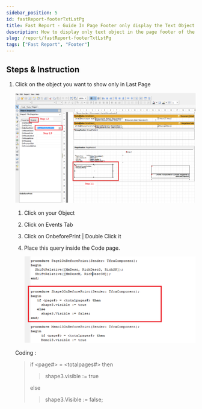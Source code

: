 ```yaml
---
sidebar_position: 5
id: fastReport-footerTxtLstPg
title: Fast Report - Guide In Page Footer only display the Text Object in Last Page
description: How to display only text object in the page footer of the last page
slug: /report/fastReport-footerTxtLstPg
tags: ["Fast Report", "Footer"]
---
```


## Steps & Instruction

1. Click on the object you want to show only in Last Page

   ![1](../../static/img/report/fastReport-footerTxtLstPg/1.png)

   1. Click on your Object
   2. Click on Events Tab
   3. Click on OnbeforePrint | Double Click it
   4. Place this query inside the Code page.

      ![2](../../static/img/report/fastReport-footerTxtLstPg/2.png)

   Coding :

   >if &lt;page#&gt; = &lt;totalpages#&gt; then
   >
   >>shape3.visible := true
   >
   >else
   >
   >>shape3.Visible := false;
